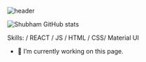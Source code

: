 
![header](https://user-images.githubusercontent.com/34106521/124727753-9f5a9180-df2c-11eb-881c-92ec6b2f3f19.png)


![Shubham GitHub stats](https://github-readme-stats.vercel.app/api?username=shubham007kumar&show_icons=true&theme=vision-friendly-dark&hide=stars&count_private=true)

Skills:  / REACT / JS / HTML / CSS/ Material UI 

- 🔭 I’m currently working on this page. 

<!--
**shubham007kumar/shubham007kumar** is a ✨ _special_ ✨ repository because its `README.md` (this file) appears on your GitHub profile.

Here are some ideas to get you started:

- 🔭 I’m currently working on ...
- 🌱 I’m currently learning ...
- 👯 I’m looking to collaborate on ...
- 🤔 I’m looking for help with ...
- 💬 Ask me about ...
- 📫 How to reach me: ...
- 😄 Pronouns: ...
- ⚡ Fun fact: ...
-->

